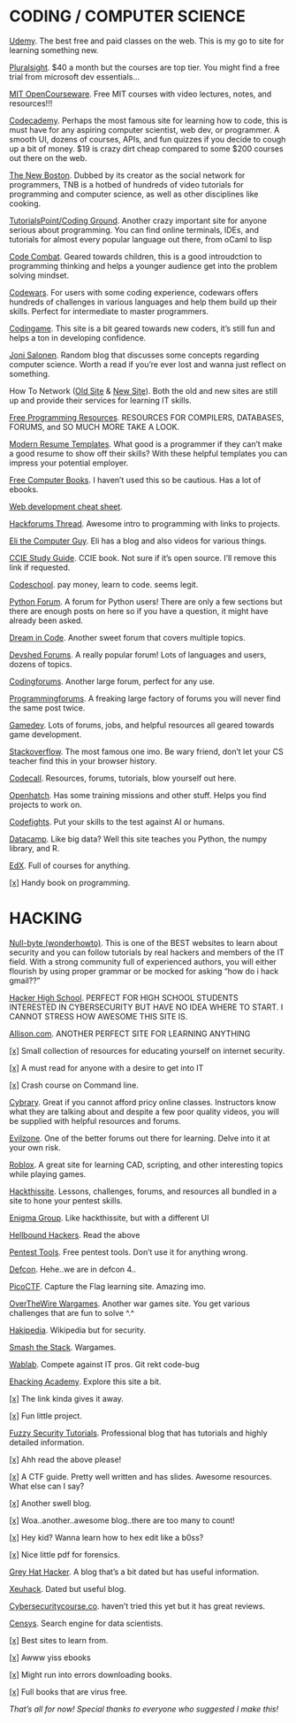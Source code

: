 # CODING / COMPUTER SCIENCE

[Udemy](www.udemy.com). The best free and paid classes on the web. This is my go to site for learning something new.

[Pluralsight](app.pluralsight.com). $40 a month but the courses are top tier. You might find a free trial from microsoft dev essentials…

[MIT OpenCourseware](http://ocw.mit.edu/index.htm). Free MIT courses with video lectures, notes, and resources!!!

[Codecademy](https://www.codecademy.com/learn). Perhaps the most famous site for learning how to code, this is must have for any aspiring computer scientist, web dev, or programmer. A smooth UI, dozens of courses, APIs, and fun quizzes if you decide to cough up a bit of money. \$19 is crazy dirt cheap compared to some \$200 courses out there on the web.

[The New Boston](https://thenewboston.com/). Dubbed by its creator as the social network for programmers, TNB is a hotbed of hundreds of video tutorials for programming and computer science, as well as other disciplines like cooking.

[TutorialsPoint/Coding Ground](http://www.tutorialspoint.com/codingground.htm). Another crazy important site for anyone serious about programming. You can find online terminals, IDEs, and tutorials for almost every popular language out there, from oCaml to lisp

[Code Combat](http://codecombat.com/). Geared towards children, this is a good introudction to programming thinking and helps a younger audience get into the problem solving mindset.

[Codewars](http://www.codewars.com/dashboard). For users with some coding experience, codewars offers hundreds of challenges in various languages and help them build up their skills. Perfect for intermediate to master programmers.

[Codingame](https://www.codingame.com/start). This site is a bit geared towards new coders, it’s still fun and helps a ton in developing confidence.

[Joni Salonen](http://jonisalonen.com/). Random blog that discusses some concepts regarding computer science. Worth a read if you’re ever lost and wanna just reflect on something.

How To Network ([Old Site](http://howtonetwork.net/) & [New Site](https://www.howtonetwork.com/)).  Both the old and new sites are still up and provide their services for learning IT skills.

[Free Programming Resources](http://www.freeprogrammingresources.com/). RESOURCES FOR COMPILERS, DATABASES, FORUMS, and SO MUCH MORE TAKE A LOOK.

[Modern Resume Templates](http://www.hloom.com/modern-resume-templates/). What good is a programmer if they can’t make a good resume to show off their skills? With these helpful templates you can impress your potential employer.

[Free Computer Books](http://freecomputerbooks.com/). I haven’t used this so be cautious. Has a lot of ebooks.

[Web development cheat sheet](http://i.imgur.com/i3jtrA0.jpg).

[Hackforums Thread](http://hackforums.net/showthread.php?tid=626170). Awesome intro to programming with links to projects.

[Eli the Computer Guy](http://www.elithecomputerguy.com/). Eli has a blog and also videos for various things.

[CCIE Study Guide](http://www.net130.com/ccie/tech/Sybex%20-%20Cisco%20CCIE%20Book.pdf). CCIE book. Not sure if it’s open source. I’ll remove this link if requested.

[Codeschool](https://www.codeschool.com/). pay money, learn to code. seems legit.

[Python Forum](http://www.python-forum.org/). A forum for Python users! There are only a few sections but there are enough posts on here so if you have a question, it might have already been asked.

[Dream in Code](http://www.dreamincode.net/). Another sweet forum that covers multiple topics.

[Devshed Forums](http://forums.devshed.com/). A really popular forum! Lots of languages and users, dozens of topics.

[Codingforums](http://www.codingforums.com/). Another large forum, perfect for any use.

[Programmingforums](http://www.programmingforums.org/). A freaking large factory of forums you will never find the same post twice.

[Gamedev](http://www.gamedev.net/page/index.html). Lots of forums, jobs, and helpful resources all geared towards game development.

[Stackoverflow](http://stackoverflow.com/). The most famous one imo. Be wary friend, don’t let your CS teacher find this in your browser history.

[Codecall](http://forum.codecall.net/). Resources, forums, tutorials, blow yourself out here.

[Openhatch](https://openhatch.org/). Has some training missions and other stuff. Helps you find projects to work on.

[Codefights](https://codefights.com/). Put your skills to the test against AI or humans.

[Datacamp](www.datacamp.com). Like big data? Well this site teaches you Python, the numpy library, and R.

[EdX](https://www.edx.org/). Full of courses for anything.

[[x]](http://www.exactas.org/modules/UpDownload/store_folder/1_-_COMPUTACION/Jonathan%20Bartlett%20-%20Programming%20From%20The%20Ground%20Up.pdf) Handy book on programming.

# HACKING

[Null-byte (wonderhowto)](http://null-byte.wonderhowto.com/). This is one of the BEST websites to learn about security and you can follow tutorials by real hackers and members of the IT field. With a strong community full of experienced authors, you will either flourish by using proper grammar or be mocked for asking “how do i hack gmail??”

[Hacker High School](www.hackerhighschool.org/home.html). PERFECT FOR HIGH SCHOOL STUDENTS INTERESTED IN CYBERSECURITY BUT HAVE NO IDEA WHERE TO START. I CANNOT STRESS HOW AWESOME THIS SITE IS.

[Allison.com](www.allison.com). ANOTHER PERFECT SITE FOR LEARNING ANYTHING

[[x]](http://null-byte.wonderhowto.com/how-to/links-help-you-hacking-0162359/) Small collection of resources for educating yourself on internet security.

[[x]](http://directory.umm.ac.id/Networking%20Manual/Networking%20For%20Dummies%207%20Ed%202004.pdf) A must read for anyone with a desire to get into IT

[[x]](http://cli.learncodethehardway.org/book/) Crash course on Command line.

[Cybrary](https://www.cybrary.it/). Great if you cannot afford pricy online classes. Instructors know what they are talking about and despite a few poor quality videos, you will be supplied with helpful resources and forums.

[Evilzone](https://evilzone.org/). One of the better forums out there for learning. Delve into it at your own risk.

[Roblox](www.roblox.com). A great site for learning CAD, scripting, and other interesting topics while playing games.

[Hackthissite](https://www.hackthissite.org/pages/index/index.php). Lessons, challenges, forums, and resources all bundled in a site to hone your pentest skills.

[Enigma Group](http://www.enigmagroup.org/). Like hackthissite, but with a different UI

[Hellbound Hackers](https://www.hellboundhackers.org/). Read the above

[Pentest Tools](https://pentest-tools.com/home). Free pentest tools. Don’t use it for anything wrong.

[Defcon](https://www.defcon.org/). Hehe..we are in defcon 4..

[PicoCTF](https://picoctf.com/learn). Capture the Flag learning site. Amazing imo.

[OverTheWire Wargames](http://overthewire.org/wargames/). Another war games site. You get various challenges that are fun to solve ^.^

[Hakipedia](http://hakipedia.com/index.php/Hakipedia). Wikipedia but for security.

[Smash the Stack](http://smashthestack.org/). Wargames.

[Wablab](http://www.wablab.com/). Compete against IT pros. Git rekt code-bug

[Ehacking Academy](http://academy.ehacking.net/courses/computer-hacking-forensics-investigation/). Explore this site a bit.

[[x]](https://www.ethicalhacker.net/features/book-reviews/the-basics-of-rootkits-leave-no-trace) The link kinda gives it away.

[[x]](https://github.com/mrrrgn/simple-rootkit/blob/master/README.md) Fun little project.

[Fuzzy Security Tutorials](http://www.fuzzysecurity.com/tutorials.html). Professional blog that has tutorials and highly detailed information.

[[x]](https://www.corelan.be/index.php/2009/07/19/exploit-writing-tutorial-part-1-stack-based-overflows/) Ahh read the above please!

[[x]](https://trailofbits.github.io/ctf/index.html) A CTF guide. Pretty well written and has slides. Awesome resources. What else can I say?

[[x]](http://www.securitysift.com/windows-exploit-development-part-1-basics/) Another swell blog.

[[x]](http://www.thegreycorner.com/2010/01/beginning-stack-based-buffer-overflow.html) Woa..another..awesome blog..there are too many to count!

[[x]](http://www.flexhex.com/docs/howtos/hex-editing.phtml) Hey kid? Wanna learn how to hex edit like a b0ss?

[[x]](https://www.blackhat.com/presentations/bh-usa-03/bh-us-03-willis-c/bh-us-03-willis.pdf) Nice little pdf for forensics.

[Grey Hat Hacker](www.greyhathacker.net). A blog that’s a bit dated but has useful information.

[Xeuhack](xeuhack.com). Dated but useful blog.

[Cybersecuritycourse.co](www.cybersecuritycourse.co). haven’t tried this yet but it has great reviews.

[Censys](www.censys.io). Search engine for data scientists.

[[x]](http://www.techexams.net/forums/off-topic/51719-best-security-websites.html) Best sites to learn from.

[[x]](http://resources.infosecinstitute.com/ebooks/) Awww yiss ebooks

[[x]](http://bookboon.com/en/it-programming-ebooks) Might run into errors downloading books.

[[x]](http://ebook-dl.com/) Full books that are virus free.

*That’s all for now! Special thanks to everyone who suggested I make this!*

